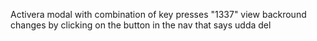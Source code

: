 Activera modal with combination of key presses "1337"
view backround changes by clicking on the button in the nav that says udda del